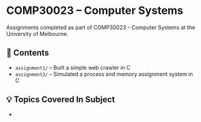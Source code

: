 # COMP30023 – Computer Systems

Assignments completed as part of COMP30023 – Computer Systems at the University of Melbourne.

## 📝 Contents

- `assignment1/` – Built a simple web crawler in C
- `assignment2/` – Simulated a process and memory assignment system in C

## 💡 Topics Covered In Subject

- 
